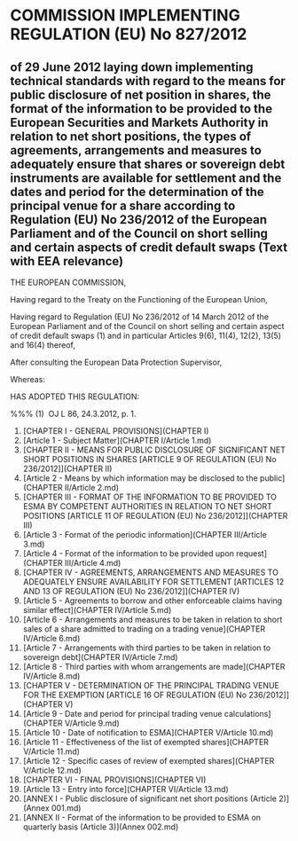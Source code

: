 # COMMISSION IMPLEMENTING REGULATION (EU) No 827/2012

## of 29 June 2012 laying down implementing technical standards with regard to the means for public disclosure of net position in shares, the format of the information to be provided to the European Securities and Markets Authority in relation to net short positions, the types of agreements, arrangements and measures to adequately ensure that shares or sovereign debt instruments are available for settlement and the dates and period for the determination of the principal venue for a share according to Regulation (EU) No 236/2012 of the European Parliament and of the Council on short selling and certain aspects of credit default swaps (Text with EEA relevance)

THE EUROPEAN COMMISSION,

Having regard to the Treaty on the Functioning of the European Union,

Having regard to Regulation (EU) No 236/2012 of 14 March 2012 of the European Parliament and of the Council on short selling and certain aspect of credit default swaps (1) and in particular Articles 9(6), 11(4), 12(2), 13(5) and 16(4) thereof,

After consulting the European Data Protection Supervisor,

Whereas:

HAS ADOPTED THIS REGULATION:

%%% (1)  OJ L 86, 24.3.2012, p. 1.

1. [CHAPTER I - GENERAL PROVISIONS](CHAPTER I)
  1. [Article 1 - Subject Matter](CHAPTER I/Article 1.md)
1. [CHAPTER II - MEANS FOR PUBLIC DISCLOSURE OF SIGNIFICANT NET SHORT POSITIONS IN SHARES [ARTICLE 9 OF REGULATION (EU) No 236/2012]](CHAPTER II)
  1. [Article 2 - Means by which information may be disclosed to the public](CHAPTER II/Article 2.md)
1. [CHAPTER III - FORMAT OF THE INFORMATION TO BE PROVIDED TO ESMA BY COMPETENT AUTHORITIES IN RELATION TO NET SHORT POSITIONS [ARTICLE 11 OF REGULATION (EU) No 236/2012]](CHAPTER III)
  1. [Article 3 - Format of the periodic information](CHAPTER III/Article 3.md)
  1. [Article 4 - Format of the information to be provided upon request](CHAPTER III/Article 4.md)
1. [CHAPTER IV - AGREEMENTS, ARRANGEMENTS AND MEASURES TO ADEQUATELY ENSURE AVAILABILITY FOR SETTLEMENT [ARTICLES 12 AND 13 OF REGULATION (EU) No 236/2012]](CHAPTER IV)
  1. [Article 5 - Agreements to borrow and other enforceable claims having similar effect](CHAPTER IV/Article 5.md)
  1. [Article 6 - Arrangements and measures to be taken in relation to short sales of a share admitted to trading on a trading venue](CHAPTER IV/Article 6.md)
  1. [Article 7 - Arrangements with third parties to be taken in relation to sovereign debt](CHAPTER IV/Article 7.md)
  1. [Article 8 - Third parties with whom arrangements are made](CHAPTER IV/Article 8.md)
1. [CHAPTER V - DETERMINATION OF THE PRINCIPAL TRADING VENUE FOR THE EXEMPTION [ARTICLE 16 OF REGULATION (EU) No 236/2012]](CHAPTER V)
  1. [Article 9 - Date and period for principal trading venue calculations](CHAPTER V/Article 9.md)
  1. [Article 10 - Date of notification to ESMA](CHAPTER V/Article 10.md)
  1. [Article 11 - Effectiveness of the list of exempted shares](CHAPTER V/Article 11.md)
  1. [Article 12 - Specific cases of review of exempted shares](CHAPTER V/Article 12.md)
1. [CHAPTER VI - FINAL PROVISIONS](CHAPTER VI)
  1. [Article 13 - Entry into force](CHAPTER VI/Article 13.md)
1. [ANNEX I - Public disclosure of significant net short positions (Article 2)](Annex 001.md)
1. [ANNEX II - Format of the information to be provided to ESMA on quarterly basis (Article 3)](Annex 002.md)

